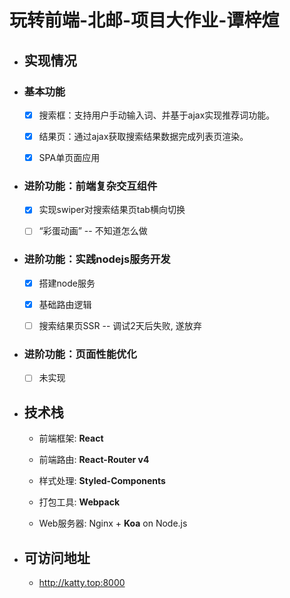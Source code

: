 # 玩转前端-北邮-项目大作业-谭梓煊

- ## 实现情况

- ### 基本功能

    - [x] 搜索框：支持用户手动输入词、并基于ajax实现推荐词功能。

    - [x] 结果页：通过ajax获取搜索结果数据完成列表页渲染。

    - [x] SPA单页面应用

- ### 进阶功能：前端复杂交互组件

    - [x] 实现swiper对搜索结果页tab横向切换

    - [ ] “彩蛋动画” -- 不知道怎么做

- ### 进阶功能：实践nodejs服务开发

    - [x] 搭建node服务

    - [x] 基础路由逻辑

    - [ ] 搜索结果页SSR -- 调试2天后失败, 遂放弃

- ### 进阶功能：页面性能优化

    - [ ] 未实现

- ## 技术栈

    - 前端框架: **React**

    - 前端路由: **React-Router v4**

    - 样式处理: **Styled-Components**

    - 打包工具: **Webpack**

    - Web服务器: Nginx + **Koa** on Node.js

- ## 可访问地址

    - http://katty.top:8000
